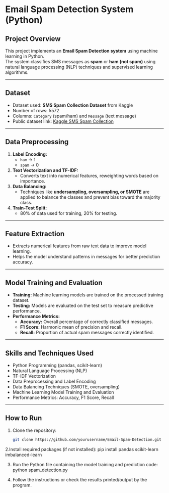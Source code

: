 # Email Spam Detection System (Python)

## Project Overview
This project implements an **Email Spam Detection system** using machine learning in Python.  
The system classifies SMS messages as **spam** or **ham (not spam)** using natural language processing (NLP) techniques and supervised learning algorithms.

---

## Dataset
- Dataset used: **SMS Spam Collection Dataset** from Kaggle  
- Number of rows: 5572  
- Columns: `Category` (spam/ham) and `Message` (text message)  
- Public dataset link: [Kaggle SMS Spam Collection](https://www.kaggle.com/datasets/uciml/sms-spam-collection-dataset/code)

---

## Data Preprocessing
1. **Label Encoding:**  
   - `ham` → 1  
   - `spam` → 0  
2. **Text Vectorization and TF-IDF:**  
   - Converts text into numerical features, reweighting words based on importance.  
3. **Data Balancing:**  
   - Techniques like **undersampling, oversampling, or SMOTE** are applied to balance the classes and prevent bias toward the majority class.  
4. **Train-Test Split:**  
   - 80% of data used for training, 20% for testing.

---

## Feature Extraction
- Extracts numerical features from raw text data to improve model learning.  
- Helps the model understand patterns in messages for better prediction accuracy.

---

## Model Training and Evaluation
- **Training:** Machine learning models are trained on the processed training dataset.  
- **Testing:** Models are evaluated on the test set to measure predictive performance.  
- **Performance Metrics:**  
  - **Accuracy:** Overall percentage of correctly classified messages.  
  - **F1 Score:** Harmonic mean of precision and recall.  
  - **Recall:** Proportion of actual spam messages correctly identified.  

---

## Skills and Techniques Used
- Python Programming (pandas, scikit-learn)  
- Natural Language Processing (NLP)  
- TF-IDF Vectorization  
- Data Preprocessing and Label Encoding  
- Data Balancing Techniques (SMOTE, oversampling)  
- Machine Learning Model Training and Evaluation  
- Performance Metrics: Accuracy, F1 Score, Recall  

---

## How to Run
1. Clone the repository:  
   ```bash
   git clone https://github.com/yourusername/Email-Spam-Detection.git
2.Install required packages (if not installed):
pip install pandas scikit-learn imbalanced-learn

3. Run the Python file containing the model training and prediction code:
python spam_detection.py

4. Follow the instructions or check the results printed/output by the program.
